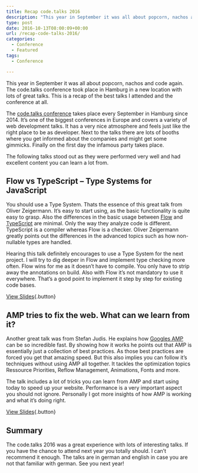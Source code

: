 ```yaml
---
title: Recap code.talks 2016
description: "This year in September it was all about popcorn, nachos and code again. This is a recap of the code.talks 2016 conference and the best talks I attended."
type: post
date: 2016-10-13T08:00:09+00:00
url: /recap-code-talks-2016/
categories:
  - Conference
  - Featured
tags:
  - Conference

---
```

This year in September it was all about popcorn, nachos and code again. The code.talks conference took place in Hamburg in a new location with lots of great talks. This is a recap of the best talks I attended and the conference at all.

<!--more-->

The [code.talks conference][1] takes place every September in Hamburg since 2014. It&#8217;s one of the biggest conferences in Europe and covers a variety of web development talks. It has a very nice atmosphere and feels just like the right place to be as developer. Next to the talks there are lots of booths where you get informed about the companies and might get some gimmicks. Finally on the first day the infamous party takes place.

The following talks stood out as they were performed very well and had excellent content you can learn a lot from.

## Flow vs TypeScript &#8211; Type Systems for JavaScript

You should use a Type System. Thats the essence of this great talk from Oliver Zeigermann. It&#8217;s easy to start using, as the basic functionality is quite easy to grasp. Also the differences in the basic usage between [Flow][2] and [TypeScript][3] are minimal. Only the way they analyze code is different. TypeScript is a compiler whereas Flow is a checker. Oliver Zeigermann greatly points out the differences in the advanced topics such as how non-nullable types are handled.

Hearing this talk definitely encourages to use a Type System for the next project. I will try to dig deeper in Flow and implement type checking more often. Flow wins for me as it doesn&#8217;t have to compile. You only have to strip away the annotations on build. Also with Flow it&#8217;s not mandatory to use it everywhere. That&#8217;s a good point to implement it step by step for existing code bases.

[View Slides][4]{.button}

## AMP tries to fix the web. What can we learn from it?

Another great talk was from Stefan Judis. He explains how [Googles AMP][5] can be so incredible fast. By showing how it works he points out that AMP is essentially just a collection of best practices. As those best practices are forced you get that amazing speed. But this also implies you can follow it&#8217;s techniques without using AMP all together. It tackles the optimization topics Ressource Priorities, Reflow Management, Animations, Fonts and more.

The talk includes a lot of tricks you can learn from AMP and start using today to speed up your website. Performance is a very important aspect you should not ignore. Personally I got more insights of how AMP is working and what it&#8217;s doing right.

[View Slides][6]{.button}

## Summary

The code.talks 2016 was a great experience with lots of interesting talks. If you have the chance to attend next year you totally should. I can&#8217;t recommend it enough. The talks are in german and english in case you are not that familiar with german. See you next year!

 [1]: https://www.codetalks.de/
 [2]: https://flowtype.org/
 [3]: https://www.typescriptlang.org/
 [4]: http://djcordhose.github.io/flow-vs-typescript/flow-typescript-2.html#/
 [5]: https://www.ampproject.org/
 [6]: https://speakerdeck.com/stefanjudis/amp-tries-to-fix-the-web-what-can-we-learn-from-it
